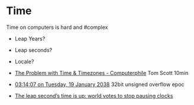 Time
====

Time on computers is hard and #complex
* Leap Years?
* Leap seconds?
* Locale?

* [The Problem with Time & Timezones - Computerphile](https://www.youtube.com/watch?v=-5wpm-gesOY) Tom Scott 10min
* [03:14:07 on Tuesday, 19 January 2038](https://cookieplmonster.github.io/2022/02/17/year-2038-problem/) 32bit unsigned overflow epoc
* [The leap second’s time is up: world votes to stop pausing clocks](https://www.nature.com/articles/d41586-022-03783-5)